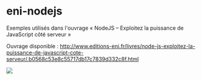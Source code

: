 # eni-nodejs
Exemples utilisés dans l'ouvrage « NodeJS – Exploitez la puissance de JavaScript côté serveur »

Ouvrage disponible : http://www.editions-eni.fr/livres/node-js-exploitez-la-puissance-de-javascript-cote-serveur/.b0568c53e8c55717db17c7839d332c8f.html

![](http://www.editions-eni.fr/livres-node-js-exploitez-la-puissance-de-javascript-cote-serveur/.7fd636b364ddc9462fb468208055c3b5.jpg)

